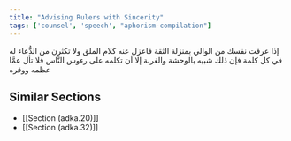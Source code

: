 ```yaml
---
title: "Advising Rulers with Sincerity"
tags: ['counsel', 'speech', "aphorism-compilation"]
---
```


 إذا عرفت نفسك من الوالي بمنزلة الثقة فاعزل عنه كلام الملق ولا تكثرن من الدُّعاء له في كل كلمة فإن ذلك شبيه بالوحشة والغربة إلا أن تكلمه على رءوس النَّاس فلا تأل عمَّا عظمه ووقره

## Similar Sections
- [[Section (adka.20)]]
 - [[Section (adka.32)]]
